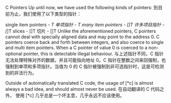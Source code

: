 C Pointers
Up until now, we have used the following kinds of pointers:
到目前为止，我们使用了以下类型的指针：

single item pointers - *T
单项指针 - *T
many item pointers - [*]T
许多项目指针 - [*]T
slices - []T  切片 - []T
Unlike the aforementioned pointers, C pointers cannot deal with specially aligned data and may point to the address 0. C pointers coerce back and forth between integers, and also coerce to single and multi item pointers. When a C pointer of value 0 is coerced to a non-optional pointer, this is detectable illegal behaviour.
与上述指针不同，C 指针无法处理特殊对齐的数据，并且可能指向地址 0。C 指针在整数之间来回强制，也强制到单项和多项指针。当值为 0 的 C 指针被强制到非可选指针时，这是可检测到的非法行为。

Outside of automatically translated C code, the usage of [*c] is almost always a bad idea, and should almost never be used.
在自动翻译的 C 代码之外， 使用 [*c] 几乎总是一个坏主意，几乎永远不应该使用。